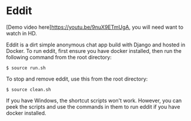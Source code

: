 # Eddit

[Demo video here]<https://youtu.be/9nuX9ETmUgA>, you will need want to watch in HD.

Eddit is a dirt simple anonymous chat app build with Django and hosted in Docker. To run eddit, first ensure you have docker installed, then run the following command from the root directory:

```
$ source run.sh
```

To stop and remove eddit, use this from the root directory:

```
$ source clean.sh
```

If you have Windows, the shortcut scripts won't work. However, you can peek the scripts and use the commands in them to run eddit if you have docker installed.